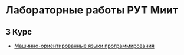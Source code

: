 # Лабораторные работы РУТ Миит

## 3 Курс
- [Машинно-ориентированные языки программирования](https://github.com/ArtemKD/Labs-Miit/tree/master/MOYZ "МОЯЗ")